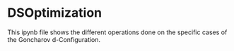 # DSOptimization

This ipynb file shows the different operations done on the specific cases of the Goncharov d-Configuration.
